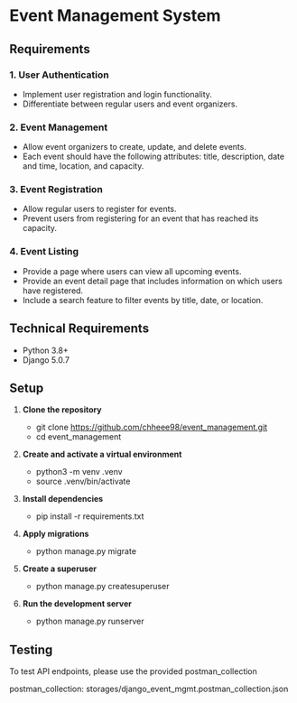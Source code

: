 # Event Management System

## Requirements

### 1. User Authentication

- Implement user registration and login functionality.
- Differentiate between regular users and event organizers.

### 2. Event Management

- Allow event organizers to create, update, and delete events.
- Each event should have the following attributes: title, description, date and time, location, and capacity.

### 3. Event Registration

- Allow regular users to register for events.
- Prevent users from registering for an event that has reached its capacity.

### 4. Event Listing

- Provide a page where users can view all upcoming events.
- Provide an event detail page that includes information on which users have registered.
- Include a search feature to filter events by title, date, or location.

## Technical Requirements

- Python 3.8+
- Django 5.0.7

## Setup

1. **Clone the repository**

   - git clone https://github.com/chheee98/event_management.git
   - cd event_management

2. **Create and activate a virtual environment**

   - python3 -m venv .venv
   - source .venv/bin/activate

3. **Install dependencies**

   - pip install -r requirements.txt

4. **Apply migrations**

   - python manage.py migrate

5. **Create a superuser**

   - python manage.py createsuperuser

6. **Run the development server**
   - python manage.py runserver

## Testing

To test API endpoints, please use the provided postman_collection

postman_collection: storages/django_event_mgmt.postman_collection.json
